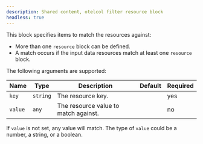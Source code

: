 ```yaml
---
description: Shared content, otelcol filter resource block
headless: true
---
```


This block specifies items to match the resources against:

* More than one `resource` block can be defined.
* A match occurs if the input data resources match at least one `resource` block.

The following arguments are supported:

Name    | Type     | Description                          | Default | Required
--------|----------|--------------------------------------|---------|---------
`key`   | `string` | The resource key.                    |         | yes
`value` | `any`    | The resource value to match against. |         | no

If `value` is not set, any value will match.
The type of `value` could be a number, a string, or a boolean.
